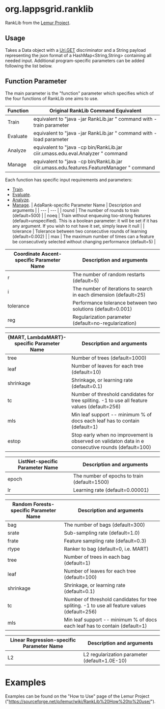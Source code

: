 # org.lappsgrid.ranklib
RankLib from the [Lemur Project](https://sourceforge.net/p/lemur/wiki/RankLib/).

## Usage

Takes a Data<String> object with a [Uri.GET](http://vocab.lappsgrid.org/ns/action/get) discriminator and a String payload representing the json format of a HashMap<String,String> containing all needed input. Additional program-specific parameters can be added following the list below.

## Function Parameter

The main parameter is the "function" parameter which specifies which of the four functions of RankLib one aims to use.

| Function | Original RankLib Command Equivalent |
| --- | --- |
| Train | equivalent to "java -jar RankLib.jar <Params>" command with -train parameter |
| Evaluate | equivalent to "java -jar RankLib.jar <Params>" command with -load parameter |
| Analyze | equivalent to "java -cp bin/RankLib.jar ciir.umass.edu.eval.Analyzer <Params>" command |
| Manage | equivalent to "java -cp bin/RankLib.jar ciir.umass.edu.features.FeatureManager <Params>" command |

Each function has specific input requirements and parameters:

* [Train](md/train/main.md).
* [Evaluate](md/evaluate/main.md).
* [Analyze](md/analyze/main.md).
* [Manage](md/analyze/main.md).
| AdaRank-specific Parameter Name | Description and arguments |
| --- | --- |
| round | The number of rounds to train (default=500) |
| noeq | Train without enqueuing too-strong features (default=unspecified). This is a boolean parameter: it will be set if it has any argument. If you wish to not have it set, simply leave it null |
| tolerance | Tolerance between two consecutive rounds of learning (default=0.002) |
| max | The maximum number of times can a feature be consecutively selected without changing performance (default=5) |

| Coordinate Ascent-specific Parameter Name | Description and arguments |
| --- | --- |
| r | The number of random restarts (default=5) |
| i | The number of iterations to search in each dimension (default=25) |
| tolerance  | Performance tolerance between two solutions (default=0.001) |
| reg | Regularization parameter (default=no-regularization) |


| {MART, LambdaMART}-specific Parameter Name | Description and arguments |
| --- | --- |
| tree  | Number of trees (default=1000) |
| leaf | Number of leaves for each tree (default=10) |
| shrinkage | Shrinkage, or learning rate (default=0.1) |
| tc | Number of threshold candidates for tree spliting. -1 to use all feature values (default=256) |
| mls | Min leaf support -- minimum % of docs each leaf has to contain (default=1) |
| estop | Stop early when no improvement is observed on validaton data in e consecutive rounds (default=100) |

| ListNet-specific Parameter Name | Description and arguments |
| --- | --- |
| epoch | The number of epochs to train (default=1500) |
| lr | Learning rate (default=0.00001) |

| Random Forests-specific Parameter Name | Description and arguments |
| --- | --- |
| bag | The number of bags (default=300) |
| srate | Sub-sampling rate (default=1.0) |
| frate | Feature sampling rate (default=0.3) |
| rtype | Ranker to bag (default=0, i.e. MART) |
| tree | Number of trees in each bag (default=1) |
| leaf | Number of leaves for each tree (default=100) |
| shrinkage | Shrinkage, or learning rate (default=0.1) |
| tc | Number of threshold candidates for tree spliting. -1 to use all feature values (default=256) |
| mls | Min leaf support -- minimum % of docs each leaf has to contain (default=1) |

| Linear Regression-specific Parameter Name | Description and arguments |
| --- | --- |
| L2 | L2 regularization parameter (default=1.0E-10) |



# Examples
Examples can be found on the "How to Use" page of the Lemur Project ("https://sourceforge.net/p/lemur/wiki/RankLib%20How%20to%20use/").


